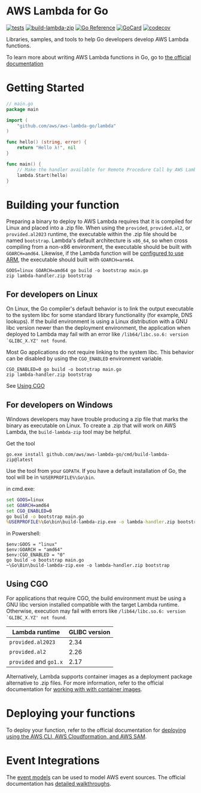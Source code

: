 # AWS Lambda for Go 

[![tests][1]][2]
[![build-lambda-zip][3]][4]
[![Go Reference][5]][6]
[![GoCard][7]][8]
[![codecov][9]][10]

[1]: https://github.com/aws/aws-lambda-go/workflows/tests/badge.svg
[2]: https://github.com/aws/aws-lambda-go/actions?query=workflow%3Atests
[3]: https://github.com/aws/aws-lambda-go/workflows/go%20get%20build-lambda-zip/badge.svg
[4]: https://github.com/aws/aws-lambda-go/actions?query=workflow%3A%22go+get+build-lambda-zip%22
[5]: https://pkg.go.dev/badge/github.com/aws/aws-lambda-go.svg
[6]: https://pkg.go.dev/github.com/aws/aws-lambda-go
[7]: https://goreportcard.com/badge/github.com/aws/aws-lambda-go
[8]: https://goreportcard.com/report/github.com/aws/aws-lambda-go
[9]: https://codecov.io/gh/aws/aws-lambda-go/branch/master/graph/badge.svg
[10]: https://codecov.io/gh/aws/aws-lambda-go

Libraries, samples, and tools to help Go developers develop AWS Lambda functions.

To learn more about writing AWS Lambda functions in Go, go to [the official documentation](https://docs.aws.amazon.com/lambda/latest/dg/go-programming-model.html)

# Getting Started

``` Go
// main.go
package main

import (
	"github.com/aws/aws-lambda-go/lambda"
)

func hello() (string, error) {
	return "Hello λ!", nil
}

func main() {
	// Make the handler available for Remote Procedure Call by AWS Lambda
	lambda.Start(hello)
}
```

# Building your function

Preparing a binary to deploy to AWS Lambda requires that it is compiled for Linux and placed into a .zip file. When using the `provided`, `provided.al2`, or `provided.al2023` runtime, the executable within the .zip file should be named `bootstrap`. Lambda's default architecture is `x86_64`, so when cross compiling from a non-x86 environment, the executable should be built with `GOARCH=amd64`. Likewise, if the Lambda function will be [configured to use ARM](https://docs.aws.amazon.com/lambda/latest/dg/foundation-arch.html), the executable should built with `GOARCH=arm64`.

``` shell
GOOS=linux GOARCH=amd64 go build -o bootstrap main.go
zip lambda-handler.zip bootstrap
```

## For developers on Linux

On Linux, the Go compiler's default behavior is to link the output executable to the system libc for some standard library functionality (for example, DNS lookups). If the build environment is using a Linux distribution with a GNU libc version newer than the deployment environment, the application when deployed to Lambda may fail with an error like ``/lib64/libc.so.6: version `GLIBC_X.YZ' not found``. 

Most Go applications do not require linking to the system libc. This behavior can be disabled by using the `CGO_ENABLED` environment variable.

```
CGO_ENABLED=0 go build -o bootstrap main.go
zip lambda-handler.zip bootstrap
```

See [Using CGO](#using-cgo)

## For developers on Windows

Windows developers may have trouble producing a zip file that marks the binary as executable on Linux. To create a .zip that will work on AWS Lambda, the `build-lambda-zip` tool may be helpful.

Get the tool
``` shell
go.exe install github.com/aws/aws-lambda-go/cmd/build-lambda-zip@latest
```

Use the tool from your `GOPATH`. If you have a default installation of Go, the tool will be in `%USERPROFILE%\Go\bin`. 

in cmd.exe:
``` bat
set GOOS=linux
set GOARCH=amd64
set CGO_ENABLED=0
go build -o bootstrap main.go
%USERPROFILE%\Go\bin\build-lambda-zip.exe -o lambda-handler.zip bootstrap
```

in Powershell:
``` posh
$env:GOOS = "linux"
$env:GOARCH = "amd64"
$env:CGO_ENABLED = "0"
go build -o bootstrap main.go
~\Go\Bin\build-lambda-zip.exe -o lambda-handler.zip bootstrap
```

## Using CGO

For applications that require CGO, the build environment must be using a GNU libc version installed compatible with the target Lambda runtime. Otherwise, execution may fail with errors like ``/lib64/libc.so.6: version `GLIBC_X.YZ' not found``.

| Lambda runtime  | GLIBC version
| ----- | ---
| `provided.al2023` | 2.34
| `provided.al2` | 2.26
| `provided` and `go1.x` | 2.17


Alternatively, Lambda supports container images as a deployment package alternative to .zip files. For more information, refer to the official documentation for [working with with container images](https://docs.aws.amazon.com/lambda/latest/dg/images-create.html).

# Deploying your functions

To deploy your function, refer to the official documentation for [deploying using the AWS CLI, AWS Cloudformation, and AWS SAM](https://docs.aws.amazon.com/lambda/latest/dg/deploying-lambda-apps.html).

# Event Integrations

The [event models](https://github.com/aws/aws-lambda-go/tree/master/events) can be used to model AWS event sources. The official documentation has [detailed walkthroughs](https://docs.aws.amazon.com/lambda/latest/dg/use-cases.html).

